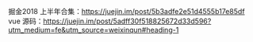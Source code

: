 掘金2018 上半年合集：https://juejin.im/post/5b3adfe2e51d4555b17e85df
vue 源码：https://juejin.im/post/5adff30f518825672d33d596?utm_medium=fe&utm_source=weixinqun#heading-1
